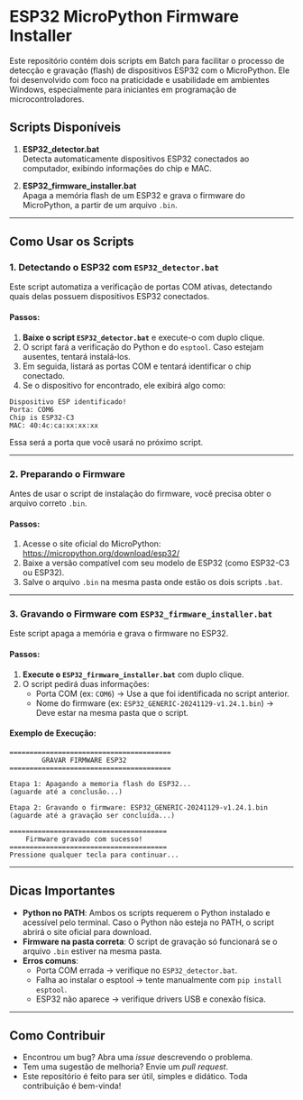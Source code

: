 # ESP32 MicroPython Firmware Installer

Este repositório contém dois scripts em Batch para facilitar o processo de detecção e gravação (flash) de dispositivos ESP32 com o MicroPython. Ele foi desenvolvido com foco na praticidade e usabilidade em ambientes Windows, especialmente para iniciantes em programação de microcontroladores.

## Scripts Disponíveis

1. **ESP32_detector.bat**  
   Detecta automaticamente dispositivos ESP32 conectados ao computador, exibindo informações do chip e MAC.

2. **ESP32_firmware_installer.bat**  
   Apaga a memória flash de um ESP32 e grava o firmware do MicroPython, a partir de um arquivo `.bin`.

---

## Como Usar os Scripts

### 1. Detectando o ESP32 com `ESP32_detector.bat`

Este script automatiza a verificação de portas COM ativas, detectando quais delas possuem dispositivos ESP32 conectados.

#### Passos:
1. **Baixe o script `ESP32_detector.bat`** e execute-o com duplo clique.
2. O script fará a verificação do Python e do `esptool`. Caso estejam ausentes, tentará instalá-los.
3. Em seguida, listará as portas COM e tentará identificar o chip conectado.
4. Se o dispositivo for encontrado, ele exibirá algo como:

```
Dispositivo ESP identificado!
Porta: COM6
Chip is ESP32-C3
MAC: 40:4c:ca:xx:xx:xx
```

Essa será a porta que você usará no próximo script.

---

### 2. Preparando o Firmware

Antes de usar o script de instalação do firmware, você precisa obter o arquivo correto `.bin`.

#### Passos:
1. Acesse o site oficial do MicroPython: https://micropython.org/download/esp32/
2. Baixe a versão compatível com seu modelo de ESP32 (como ESP32-C3 ou ESP32).
3. Salve o arquivo `.bin` na mesma pasta onde estão os dois scripts `.bat`.

---

### 3. Gravando o Firmware com `ESP32_firmware_installer.bat`

Este script apaga a memória e grava o firmware no ESP32.

#### Passos:
1. **Execute o `ESP32_firmware_installer.bat`** com duplo clique.
2. O script pedirá duas informações:
   - Porta COM (ex: `COM6`) → Use a que foi identificada no script anterior.
   - Nome do firmware (ex: `ESP32_GENERIC-20241129-v1.24.1.bin`) → Deve estar na mesma pasta que o script.

#### Exemplo de Execução:

```
========================================
        GRAVAR FIRMWARE ESP32        
========================================

Etapa 1: Apagando a memoria flash do ESP32...
(aguarde até a conclusão...)

Etapa 2: Gravando o firmware: ESP32_GENERIC-20241129-v1.24.1.bin
(aguarde até a gravação ser concluída...)

=======================================
    Firmware gravado com sucesso!      
=======================================
Pressione qualquer tecla para continuar...
```

---

## Dicas Importantes

- **Python no PATH**: Ambos os scripts requerem o Python instalado e acessível pelo terminal. Caso o Python não esteja no PATH, o script abrirá o site oficial para download.
- **Firmware na pasta correta**: O script de gravação só funcionará se o arquivo `.bin` estiver na mesma pasta.
- **Erros comuns**:
  - Porta COM errada → verifique no `ESP32_detector.bat`.
  - Falha ao instalar o esptool → tente manualmente com `pip install esptool`.
  - ESP32 não aparece → verifique drivers USB e conexão física.

---

## Como Contribuir

- Encontrou um bug? Abra uma *issue* descrevendo o problema.
- Tem uma sugestão de melhoria? Envie um *pull request*.
- Este repositório é feito para ser útil, simples e didático. Toda contribuição é bem-vinda!

